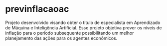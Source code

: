 # previnflacaoac
Projeto desenvolvido visando obter o titulo de especialista em Aprendizado de Máquina e Inteligência Artificial. Esse projeto objetiva prever os níveis de inflação para o período subsequente possibilitando um melhor planejamento das ações para os agentes econômicos.
